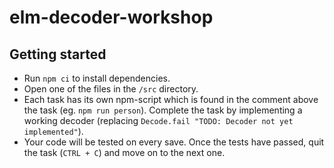 # elm-decoder-workshop

## Getting started

* Run `npm ci` to install dependencies.
* Open one of the files in the `/src` directory.
* Each task has its own npm-script which is found in the comment above the task (eg. `npm run person`). Complete the
  task by implementing a working decoder (replacing `Decode.fail "TODO: Decoder not yet implemented"`).
* Your code will be tested on every save. Once the tests have passed, quit the task (`CTRL + C`) and move on to the 
  next one.
  